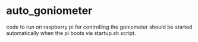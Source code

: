 # auto_goniometer
code to run on raspberry pi for controlling the goniometer
should be started automatically when the pi boots via startup.sh script.
